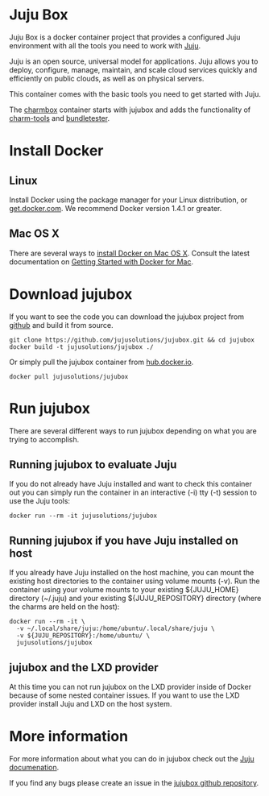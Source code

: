 # Juju Box

Juju Box is a docker container project that provides a configured Juju
environment with all the tools you need to work with 
[Juju](https://jujucharms.com).

Juju is an open source, universal model for applications. Juju allows you to 
deploy, configure, manage, maintain, and scale cloud services quickly and 
efficiently on public clouds, as well as on physical servers.

This container comes with the basic tools you need to get started with Juju.

The [charmbox](https://github.com/juju-solutions/charmbox) container starts 
with jujubox and adds the functionality of 
[charm-tools](https://github.com/juju/charm-tools) and 
[bundletester](https://github.com/juju-solutions/bundletester).

# Install Docker

## Linux
Install Docker using the package manager for your Linux distribution, or
[get.docker.com](https://get.docker.com/). We recommend Docker version 1.4.1 or
greater.

## Mac OS X

There are several ways to 
[install Docker on Mac OS X](https://docs.docker.com/engine/installation/mac/). 
Consult the latest documentation on
[Getting Started with Docker for Mac](https://docs.docker.com/docker-for-mac/).

# Download jujubox

If you want to see the code you can download the jujubox project from 
[github](https://github.com/juju-solutions/jujubox) and build it from source.

```
git clone https://github.com/jujusolutions/jujubox.git && cd jujubox
docker build -t jujusolutions/jujubox ./
```

Or simply pull the jujubox container from
[hub.docker.io](https://registry.hub.docker.com/u/jujusolutions/jujubox/).

```
docker pull jujusolutions/jujubox
```

# Run jujubox

There are several different ways to run jujubox depending on what you are 
trying to accomplish. 

## Running jujubox to evaluate Juju

If you do not already have Juju installed and want to check this container out 
you can simply run the container in an interactive (-i) tty (-t) session to use
the Juju tools:

```
docker run --rm -it jujusolutions/jujubox 
```

## Running jujubox if you have Juju installed on host

If you already have Juju installed on the host machine, you can mount the 
existing host directories to the container using volume mounts (-v). Run the 
container using your volume mounts to your existing ${JUJU_HOME} directory 
(~/.juju) and your existing ${JUJU_REPOSITORY} directory (where the charms
are held on the host):

```
docker run --rm -it \
  -v ~/.local/share/juju:/home/ubuntu/.local/share/juju \
  -v ${JUJU_REPOSITORY}:/home/ubuntu/ \
  jujusolutions/jujubox
```

## jujubox and the LXD provider

At this time you can not run jujubox on the LXD provider inside of Docker
because of some nested container issues.  If you want to use the LXD provider
install Juju and LXD on the host system.

# More information

For more information about what you can do in jujubox check out the 
[Juju documenation](https://jujucharms.com/docs).

If you find any bugs please create an issue in the 
[jujubox github repository](https://github.com/juju-solutions/jujubox/issues).
